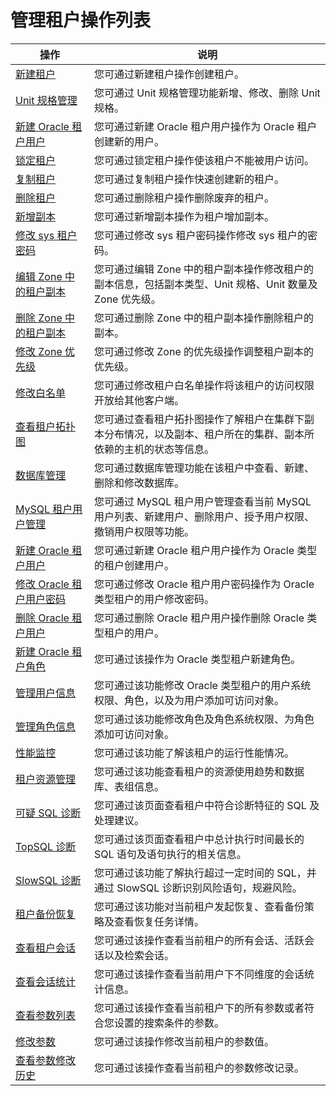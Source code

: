 管理租户操作列表 
=============================




|                               操作                                |                               说明                                |
|-----------------------------------------------------------------|-----------------------------------------------------------------|
| [新建租户](t1954687.html#topic-1954687)             | 您可通过新建租户操作创建租户。                                                 |
| [Unit 规格管理](/zh-CN/3.ob-cloud-platform/5.manage-tenants/2.basic-tenant-operations/2.unit-specification-management.md)        | 您可通过 Unit 规格管理功能新增、修改、删除 Unit 规格。                               |
| [新建 Oracle 租户用户](/zh-CN/3.ob-cloud-platform/5.manage-tenants/2.basic-tenant-operations/3.create-an-oracle-tenant.md)   | 您可通过新建 Oracle 租户用户操作为 Oracle 租户创建新的用户。                          |
| [锁定租户](/zh-CN/3.ob-cloud-platform/5.manage-tenants/2.basic-tenant-operations/4.locked-tenants.md)             | 您可通过锁定租户操作使该租户不能被用户访问。                                          |
| [复制租户](/zh-CN/3.ob-cloud-platform/5.manage-tenants/2.basic-tenant-operations/5.replication-tenant.md)             | 您可通过复制租户操作快速创建新的租户。                                             |
| [删除租户](t2071086.html#topic-2071086)             | 您可通过删除租户操作删除废弃的租户。                                              |
| [新增副本](/zh-CN/3.ob-cloud-platform/5.manage-tenants/2.basic-tenant-operations/7.add-copy.md)             | 您可通过新增副本操作为租户增加副本。                                              |
| [修改 sys 租户密码](/zh-CN/3.ob-cloud-platform/5.manage-tenants/2.basic-tenant-operations/8.modify-the-sys-tenant-password.md)      | 您可通过修改 sys 租户密码操作修改 sys 租户的密码。                                  |
| [编辑 Zone 中的租户副本](/zh-CN/3.ob-cloud-platform/5.manage-tenants/2.basic-tenant-operations/9.edit-the-tenant-copy-in-the-zone.md)   | 您可通过编辑 Zone 中的租户副本操作修改租户的副本信息，包括副本类型、Unit 规格、Unit 数量及 Zone 优先级。 |
| [删除 Zone 中的租户副本](/zh-CN/3.ob-cloud-platform/5.manage-tenants/2.basic-tenant-operations/10.delete-a-replica-of-a-tenant-in-a-private-zone.md)   | 您可通过删除 Zone 中的租户副本操作删除租户的副本。                                    |
| [修改 Zone 优先级](/zh-CN/3.ob-cloud-platform/5.manage-tenants/2.basic-tenant-operations/11.modify-a-zone-priority.md)      | 您可通过修改 Zone 的优先级操作调整租户副本的优先级。                                   |
| [修改白名单](/zh-CN/3.ob-cloud-platform/5.manage-tenants/2.basic-tenant-operations/12.modify-whitelist.md)            | 您可通过修改租户白名单操作将该租户的访问权限开放给其他客户端。                                 |
| [查看租户拓扑图](t1954714.html#topic-1954714)          | 您可通过查看租户拓扑图操作了解租户在集群下副本分布情况，以及副本、租户所在的集群、副本所依赖的主机的状态等信息。        |
| [数据库管理](/zh-CN/3.ob-cloud-platform/5.manage-tenants/4.database-management.md)            | 您可通过数据库管理功能在该租户中查看、新建、删除和修改数据库。                                 |
| [MySQL 租户用户管理](/zh-CN/3.ob-cloud-platform/5.manage-tenants/5.mysql-tenant-user-management.md)     | 您可通过 MySQL 租户用户管理查看当前 MySQL 用户列表、新建用户、删除用户、授予用户权限、撤销用户权限等功能。    |
| [新建 Oracle 租户用户](t2077860.html#topic-2077860)   | 您可通过新建 Oracle 租户用户操作为 Oracle 类型的租户创建用户。                         |
| [修改 Oracle 租户用户密码](t2077865.html#topic-2077865) | 您可通过修改 Oracle 租户用户密码操作为 Oracle 类型租户的用户修改密码。                     |
| [删除 Oracle 租户用户](t2077866.html#topic-2077866)   | 您可通过删除 Oracle 租户用户操作删除 Oracle 类型租户的用户。                          |
| [新建 Oracle 租户角色](t2077861.html#topic-2077861)   | 您可通过该操作为 Oracle 类型租户新建角色。                                       |
| [管理用户信息](t2077870.html#topic-2077870)           | 您可通过该功能修改 Oracle 类型租户的用户系统权限、角色，以及为用户添加可访问对象。                   |
| [管理角色信息](t2077867.html#topic-2077867)           | 您可通过该功能修改角色及角色系统权限、为角色添加可访问对象。                                  |
| [性能监控](/zh-CN/3.ob-cloud-platform/5.manage-tenants/7.userguide-performance-monitoring.md)             | 您可通过该功能了解该租户的运行性能情况。                                            |
| [租户资源管理](/zh-CN/3.ob-cloud-platform/5.manage-tenants/8.tenant-resource-management.md)           | 您可通过该功能查看租户的资源使用趋势和数据库、表组信息。                                    |
| [可疑 SQL 诊断](t2071790.html#topic-2071790)        | 您可通过该页面查看租户中符合诊断特征的 SQL 及处理建议。                                  |
| [TopSQL 诊断](t2009297.html#topic-2009297)        | 您可通过该页面查看租户中总计执行时间最长的 SQL 语句及语句执行的相关信息。                         |
| [SlowSQL 诊断](/zh-CN/3.ob-cloud-platform/5.manage-tenants/9.sql-diagnostics/2.slowsql-diagnostics.md)       | 您可通过该功能了解执行超过一定时间的 SQL，并通过 SlowSQL 诊断识别风险语句，规避风险。               |
| [租户备份恢复](t2009300.html#topic-2009300)           | 您可通过该功能对当前租户发起恢复、查看备份策略及查看恢复任务详情。                               |
| [查看租户会话](t1954724.html#topic-2639546)           | 您可通过该操作查看当前租户的所有会话、活跃会话以及检索会话。                                  |
| [查看会话统计](t1954727.html#topic-1954727)           | 您可通过该操作查看当前用户下不同维度的会话统计信息。                                      |
| [查看参数列表](/zh-CN/3.ob-cloud-platform/5.manage-tenants/11.userguide-parameters/1.userguide-view-the-parameter-list.md)           | 您可通过该操作查看当前租户下的所有参数或者符合您设置的搜索条件的参数。                             |
| [修改参数](/zh-CN/3.ob-cloud-platform/5.manage-tenants/11.userguide-parameters/2.userguide-modify-parameters.md)             | 您可通过该操作修改当前租户的参数值。                                              |
| [查看参数修改历史](/zh-CN/3.ob-cloud-platform/5.manage-tenants/11.userguide-parameters/3.uerguide-view-parameter-modification-history.md)         | 您可通过该操作查看当前租户的参数修改记录。                                           |



